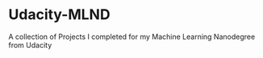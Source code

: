# Udacity-MLND
A collection of Projects I completed for my Machine Learning Nanodegree from Udacity
